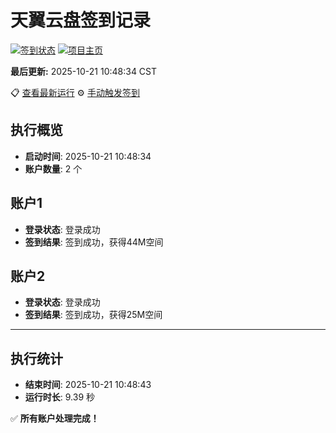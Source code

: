 # 天翼云盘签到记录

[![签到状态](https://github.com/xdrive5/cloud9/actions/workflows/main.yml/badge.svg)](https://github.com/xdrive5/cloud9/actions/workflows/main.yml) [![项目主页](https://img.shields.io/badge/GitHub-项目主页-blue?logo=github)](https://github.com/xdrive5/cloud9)

**最后更新:** 2025-10-21 10:48:34 CST

📋 [查看最新运行](https://github.com/xdrive5/cloud9/actions/runs/18671235604) ⚙️ [手动触发签到](https://github.com/xdrive5/cloud9/actions/workflows/main.yml)

## 执行概览
- **启动时间**: 2025-10-21 10:48:34
- **账户数量**: 2 个

## 账户1
- **登录状态**: 登录成功
- **签到结果**: 签到成功，获得44M空间

## 账户2
- **登录状态**: 登录成功
- **签到结果**: 签到成功，获得25M空间

---
## 执行统计
- **结束时间**: 2025-10-21 10:48:43
- **运行时长**: 9.39 秒

✅ **所有账户处理完成！**
